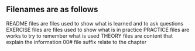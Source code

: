 ## Filenames are as follows
README files are files used to show what is learned and to ask questions
EXERCISE files are files used to show what is in practice
PRACTICE files are works to try to remember what is used
THEORY files are content that explain the information
00# file suffix relate to the chapter
